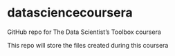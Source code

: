 # datasciencecoursera
GitHub repo for The Data Scientist’s Toolbox coursera 

This repo will store the files created during this coursera
